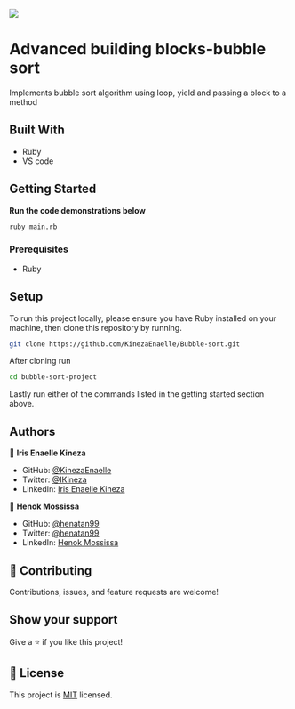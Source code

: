 ![](https://img.shields.io/badge/Microverse-blueviolet)

# Advanced building blocks-bubble sort

Implements bubble sort algorithm using loop, yield and passing a block to a method

## Built With

- Ruby
- VS code

## Getting Started

**Run the code demonstrations below**

```bash
ruby main.rb
```

### Prerequisites

- Ruby

## Setup

To run this project locally, please ensure you have Ruby installed on your machine, then clone this repository by running.

```bash
git clone https://github.com/KinezaEnaelle/Bubble-sort.git
```

After cloning run

```bash
cd bubble-sort-project
```

Lastly run either of the commands listed in the getting started section above.

## Authors

👤 **Iris Enaelle Kineza**

- GitHub: [@KinezaEnaelle](https://github.com/KinezaEnaelle)
- Twitter: [@IKineza](https://twitter.com/IKineza)
- LinkedIn: [Iris Enaelle Kineza](https://www.linkedin.com/in/iris-enaelle-kineza-25a676187/)

👤 **Henok Mossissa**

- GitHub: [@henatan99](https://github.com/henatan99)
- Twitter: [@henatan99](https://twitter.com/henatan99)
- LinkedIn: [Henok Mossissa](https://www.linkedin.com/in/henok-mekonnen-2a251613/)


## 🤝 Contributing

Contributions, issues, and feature requests are welcome!

## Show your support

Give a ⭐️ if you like this project!

## 📝 License

This project is [MIT](lic.url) licensed.
